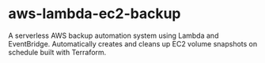 # aws-lambda-ec2-backup
A serverless AWS backup automation system using Lambda and EventBridge. Automatically creates and cleans up EC2 volume snapshots on schedule built with Terraform.
